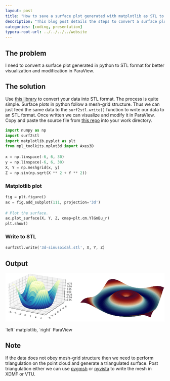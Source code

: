 ```yaml
---
layout: post
title: "How to save a surface plot generated with matplotlib as STL to open in ParaView."
description: "This blog post details the steps to convert a surface plot into STL."
categories: [coding, presentation]
typora-root-url: ../../../../website
---
```


## The problem

I need to convert a surface plot generated in python to STL format for better visualization and modification in ParaView.

## The solution

Use [this library](https://github.com/iitrabhi/surf2stl-python) to convert your data into STL format. The process is quite simple. Surface plots in python follow a mesh-grid structure. Thus we can just feed the same data to the `surf2stl.write()` function to write our data to an STL format. Once written we can visualize and modify it in ParaView. Copy and paste the source file from [this repo](https://github.com/iitrabhi/surf2stl-python) into your work directory.

```python
import numpy as np
import surf2stl
import matplotlib.pyplot as plt
from mpl_toolkits.mplot3d import Axes3D
 
x = np.linspace(-6, 6, 30)
y = np.linspace(-6, 6, 30)
X, Y = np.meshgrid(x, y)
Z = np.sin(np.sqrt(X ** 2 + Y ** 2))
```

### Matplotlib plot

```python
fig = plt.figure()
ax = fig.add_subplot(111, projection='3d')

# Plot the surface.
ax.plot_surface(X, Y, Z, cmap=plt.cm.YlGnBu_r)
plt.show()
```

### Write to STL

```python
surf2stl.write('3d-sinusoidal.stl', X, Y, Z)
```

## Output

![image-20220304210941963](/assets/images/image-20220304210941963.png)

<figcaption>`left` matplotlib, `right` ParaView</figcaption>

## Note

If the data does not obey mesh-grid structure then we need to perform triangulation on the point cloud and generate a triangulated surface. Post triangulation either we can use [pygmsh](https://github.com/nschloe/pygmsh) or [pyvista](https://docs.pyvista.org/) to write the mesh in XDMF or VTU.